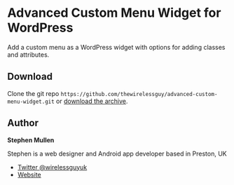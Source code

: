 # Advanced Custom Menu Widget for WordPress
Add a custom menu as a WordPress widget with options for adding classes and attributes.

## Download

Clone the git repo `https://github.com/thewirelessguy/advanced-custom-menu-widget.git` or [download the archive](https://github.com/thewirelessguy/advanced-custom-menu-widget/archive/master.zip).

## Author

**Stephen Mullen**

Stephen is a web designer and Android app developer based in Preston, UK
+ [Twitter @wirelessguyuk](https://twitter.com/wirelessguyuk)
+ [Website](https://www.thewirelessguy.co.uk)